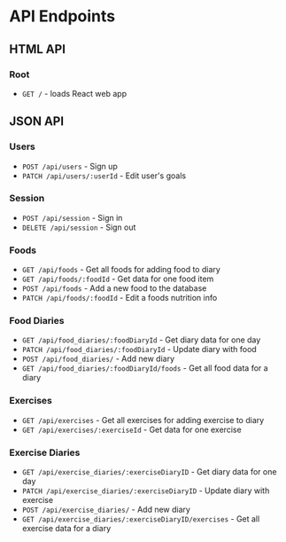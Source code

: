 # API Endpoints

## HTML API

### Root

- `GET /` - loads React web app

## JSON API

### Users

- `POST /api/users` - Sign up
- `PATCH /api/users/:userId` - Edit user's goals

### Session

- `POST /api/session` - Sign in
- `DELETE /api/session` - Sign out

### Foods

- `GET /api/foods` - Get all foods for adding food to diary
- `GET /api/foods/:foodId` - Get data for one food item
- `POST /api/foods` - Add a new food to the database
- `PATCH /api/foods/:foodId` - Edit a foods nutrition info

### Food Diaries

- `GET /api/food_diaries/:foodDiaryId` - Get diary data for one day
- `PATCH /api/food_diaries/:foodDiaryId` - Update diary with food
- `POST /api/food_diaries/` - Add new diary
- `GET /api/food_diaries/:foodDiaryId/foods` - Get all food data for a diary

### Exercises

- `GET /api/exercises` - Get all exercises for adding exercise to diary
- `GET /api/exercises/:exerciseId` - Get data for one exercise

### Exercise Diaries

- `GET /api/exercise_diaries/:exerciseDiaryID` - Get diary data for one day
- `PATCH /api/exercise_diaries/:exerciseDiaryID` - Update diary with exercise
- `POST /api/exercise_diaries/` - Add new diary
- `GET /api/exercise_diaries/:exerciseDiaryID/exercises` - Get all exercise data for a diary
